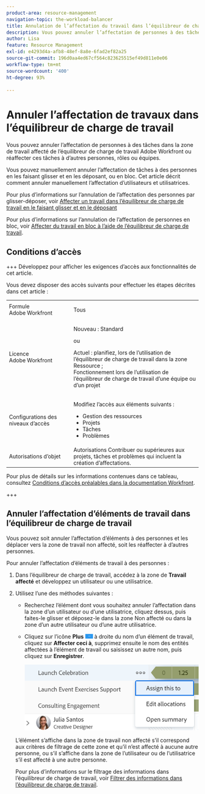 ```yaml
---
product-area: resource-management
navigation-topic: the-workload-balancer
title: Annulation de l’affectation du travail dans l’équilibreur de charge de travail
description: Vous pouvez annuler l’affectation de personnes à des tâches dans la zone de travail affecté de l’équilibreur de charge de travail Adobe Workfront ou réaffecter ces tâches à d’autres personnes, rôles ou équipes.
author: Lisa
feature: Resource Management
exl-id: e4293d4a-afb8-48ef-8a8e-6fad2ef82a25
source-git-commit: 196d0aa4ed67cf564c823625515ef49d811e0e06
workflow-type: tm+mt
source-wordcount: '400'
ht-degree: 93%

---
```


# Annuler l’affectation de travaux dans l’équilibreur de charge de travail

Vous pouvez annuler l’affectation de personnes à des tâches dans la zone de travail affecté de l’équilibreur de charge de travail Adobe Workfront ou réaffecter ces tâches à d’autres personnes, rôles ou équipes.

Vous pouvez manuellement annuler l’affectation de tâches à des personnes en les faisant glisser et en les déposant, ou en bloc. Cet article décrit comment annuler manuellement l’affectation d’utilisateurs et utilisatrices.

Pour plus d’informations sur l’annulation de l’affectation des personnes par glisser-déposer, voir [Affecter un travail dans l’équilibreur de charge de travail en le faisant glisser et en le déposant](../../resource-mgmt/workload-balancer/assign-work-in-workload-balancer-by-drag-and-drop.md)

Pour plus d’informations sur l’annulation de l’affectation de personnes en bloc, voir [Affecter du travail en bloc à l’aide de l’équilibreur de charge de travail](../../resource-mgmt/workload-balancer/assign-work-in-workload-balancer-in-bulk.md).

## Conditions d’accès

+++ Développez pour afficher les exigences d’accès aux fonctionnalités de cet article.

Vous devez disposer des accès suivants pour effectuer les étapes décrites dans cet article :

<table style="table-layout:auto"> 
 <col> 
 <col> 
 <tbody> 
  <tr> 
   <td role="rowheader">Formule Adobe Workfront</td> 
   <td> <p>Tous </p> </td> 
  </tr>
  <tr> 
   <td role="rowheader">Licence Adobe Workfront</td> 
   <td><p>Nouveau : Standard</p>
       <p>ou</p>
       <p>Actuel : planifiez, lors de l’utilisation de l’équilibreur de charge de travail dans la zone Ressource ;</br>
       Fonctionnement lors de l’utilisation de l’équilibreur de charge de travail d’une équipe ou d’un projet</p></td>
  </tr> 
  <tr> 
   <td role="rowheader">Configurations des niveaux d’accès</td> 
   <td> <p>Modifiez l’accès aux éléments suivants :</p> 
    <ul> 
     <li>Gestion des ressources</li> 
     <li>Projets</li> 
     <li>Tâches</li> 
     <li>Problèmes</li> 
    </ul></td>
  </tr> 
  <tr> 
   <td role="rowheader">Autorisations d’objet</td> 
   <td>Autorisations Contribuer ou supérieures aux projets, tâches et problèmes qui incluent la création d’affectations.</td> 
  </tr> 
 </tbody> 
</table>

Pour plus de détails sur les informations contenues dans ce tableau, consultez [Conditions d’accès préalables dans la documentation Workfront](/help/quicksilver/administration-and-setup/add-users/access-levels-and-object-permissions/access-level-requirements-in-documentation.md).

+++

## Annuler l’affectation d’éléments de travail dans l’équilibreur de charge de travail

Vous pouvez soit annuler l’affectation d’éléments à des personnes et les déplacer vers la zone de travail non affecté, soit les réaffecter à d’autres personnes.

Pour annuler l’affectation d’éléments de travail à des personnes :

1. Dans l’équilibreur de charge de travail, accédez à la zone de **Travail affecté** et développez un utilisateur ou une utilisatrice.
1. Utilisez l’une des méthodes suivantes :

   * Recherchez l’élément dont vous souhaitez annuler l’affectation dans la zone d’un utilisateur ou d’une utilisatrice, cliquez dessus, puis faites-le glisser et déposez-le dans la zone Non affecté ou dans la zone d’un autre utilisateur ou d’une autre utilisatrice.
   * Cliquez sur l’icône **Plus** ![](assets/more-icon-task-list.png) à droite du nom d’un élément de travail, cliquez sur **Affecter ceci à**, supprimez ensuite le nom des entités affectées à l’élément de travail ou saisissez un autre nom, puis cliquez sur **Enregistrer**.

     ![](assets/assign-this-to-link-from-task-wb-nwe-350x104.png)

   L’élément s’affiche dans la zone de travail non affecté s’il correspond aux critères de filtrage de cette zone et qu’il n’est affecté à aucune autre personne, ou s’il s’affiche dans la zone de l’utilisateur ou de l’utilisatrice s’il est affecté à une autre personne.

   Pour plus d’informations sur le filtrage des informations dans l’équilibreur de charge de travail, voir [Filtrer des informations dans l’équilibreur de charge de travail](../../resource-mgmt/workload-balancer/filter-information-workload-balancer.md).
